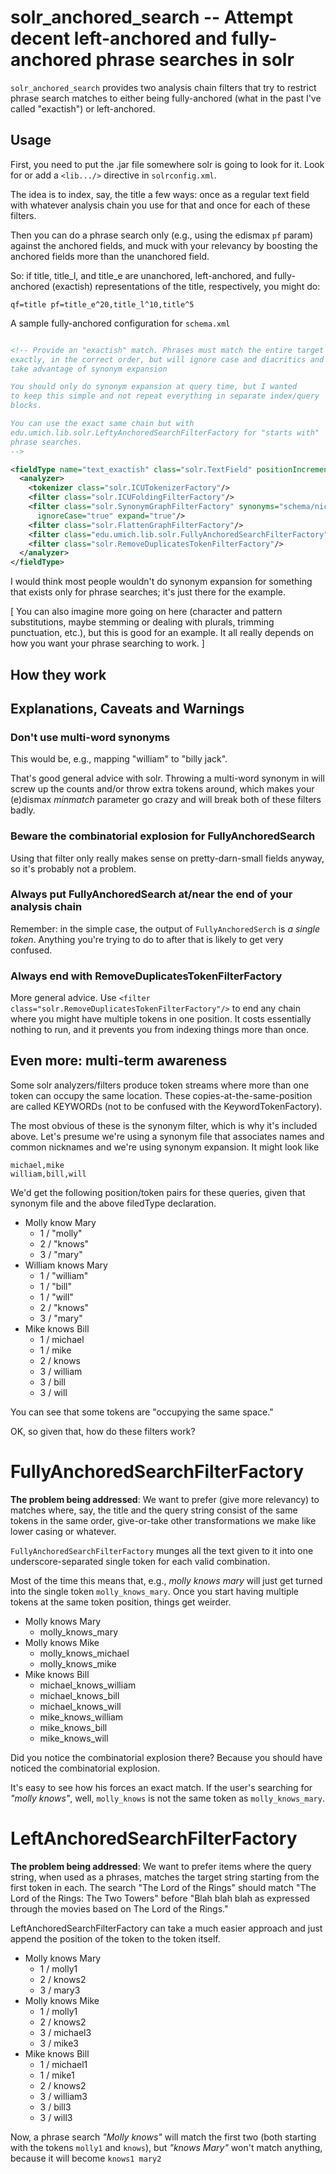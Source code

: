 # solr_anchored_search -- Attempt decent left-anchored and fully-anchored phrase searches in solr

`solr_anchored_search` provides two analysis chain filters that try to 
restrict phrase search matches to either being fully-anchored (what in 
the past I've called "exactish") or left-anchored.




## Usage

First, you need to put the .jar file somewhere solr is going to look for it.
Look for or add a `<lib.../>` directive in `solrconfig.xml`.

The idea is to index, say, the title a few ways: once as a regular
text field with whatever analysis chain you use for that and
once for each of these filters.

Then you can do a phrase search only (e.g., using the edismax `pf` param)
against the anchored fields, and muck with your relevancy by boosting the
anchored fields more than the unanchored field.

So: if title, title_l, and title_e are unanchored, left-anchored, and fully-anchored
(exactish) representations of the title, respectively, you might do:

`
qf=title
pf=title_e^20,title_l^10,title^5
`

A sample fully-anchored configuration for `schema.xml`

```xml

<!-- Provide an "exactish" match. Phrases must match the entire target string
exactly, in the correct order, but will ignore case and diacritics and 
take advantage of synonym expansion 

You should only do synonym expansion at query time, but I wanted
to keep this simple and not repeat everything in separate index/query
blocks.

You can use the exact same chain but with 
edu.umich.lib.solr.LeftyAnchoredSearchFilterFactory for "starts with"
phrase searches.
-->

<fieldType name="text_exactish" class="solr.TextField" positionIncrementGap="1000">
  <analyzer>
    <tokenizer class="solr.ICUTokenizerFactory"/>
    <filter class="solr.ICUFoldingFilterFactory"/>
    <filter class="solr.SynonymGraphFilterFactory" synonyms="schema/nicknames.txt" 
      ignoreCase="true" expand="true"/>
    <filter class="solr.FlattenGraphFilterFactory"/>
    <filter class="edu.umich.lib.solr.FullyAnchoredSearchFilterFactory"/>
    <filter class="solr.RemoveDuplicatesTokenFilterFactory"/>
  </analyzer>
</fieldType>

```

I would think most people wouldn't do synonym expansion for something that
exists only for phrase searches; it's just there for the example.

[ You can also imagine more going on here (character
and pattern substitutions, maybe stemming or dealing with plurals, trimming
punctuation, etc.), but
this is good for an example. It all really depends on how you want your
phrase searching to work. ] 

## How they work


## Explanations, Caveats and Warnings

### Don't use multi-word synonyms

This would be, e.g., mapping "william" to "billy jack".

That's good general advice with solr. Throwing a multi-word synonym in will
screw up the counts and/or throw extra tokens around, which makes your
(e)dismax _minmatch_ parameter go crazy and will break both of these 
filters badly.

### Beware the combinatorial explosion for FullyAnchoredSearch

Using that filter only really makes sense on pretty-darn-small
fields anyway, so it's probably not a problem. 

### Always put FullyAnchoredSearch at/near the end of your analysis chain

Remember: in the simple case, the output of `FullyAnchoredSerch` 
is _a single token_. Anything you're trying to do to after that is likely
to get very confused. 

### Always end with RemoveDuplicatesTokenFilterFactory

More general advice. Use `<filter class="solr.RemoveDuplicatesTokenFilterFactory"/>` to end
any chain where you might have multiple tokens in one position. It costs
essentially nothing to run, and it prevents you from 
indexing things more than once. 

  

## Even more: multi-term awareness

Some solr analyzers/filters produce
token streams where more than one token can occupy the same location.
These copies-at-the-same-position are called KEYWORDs (not to be confused
with the KeywordTokenFactory). 

The most obvious of these is the synonym filter, which is why it's 
included above. Let's presume we're using a synonym file that associates names and 
common nicknames and we're using synonym expansion. It might look
like

```
michael,mike
william,bill,will
```

We'd get the following position/token pairs for these queries,
given that synonym file and the above filedType declaration.

* Molly know Mary
  * 1 / "molly"
  * 2 / "knows"
  * 3 / "mary"
* William knows Mary
  * 1 / "william"
  * 1 / "bill"
  * 1 / "will"
  * 2 / "knows"
  * 3 / "mary"
* Mike knows Bill
  * 1 / michael
  * 1 / mike
  * 2 / knows
  * 3 / william
  * 3 / bill
  * 3 / will

You can see that some tokens are "occupying the same space."
 
OK, so given that, how do these filters work?

# FullyAnchoredSearchFilterFactory

**The problem being addressed**: We want to prefer (give more relevancy) to matches
where, say, the title and the query string consist of the same tokens in the
same order, give-or-take other transformations we make like lower casing or 
whatever.

`FullyAnchoredSearchFilterFactory` munges all the text given to it into one
underscore-separated single token for each valid combination.

Most of the time this means that, e.g., _molly knows mary_ will just get
turned into the single token `molly_knows_mary`. Once you start having
multiple tokens at the same token position, things get weirder.

* Molly knows Mary
  * molly_knows_mary
* Molly knows Mike
  * molly_knows_michael
  * molly_knows_mike
* Mike knows Bill
  * michael_knows_william
  * michael_knows_bill
  * michael_knows_will  
  * mike_knows_william
  * mike_knows_bill
  * mike_knows_will

Did you notice the combinatorial explosion there? Because you should have
noticed the combinatorial explosion.

It's easy to see how his forces an exact match. If the user's searching for
_"molly knows"_, well, `molly_knows` is not the same token as `molly_knows_mary`.

# LeftAnchoredSearchFilterFactory

**The problem being addressed**: We want to prefer items where 
the query string, when used as a phrases, matches the target string
starting from the first token in each. The search "The Lord of the Rings"
should match "The Lord of the Rings: The Two Towers" before "Blah blah blah
as expressed through the movies based on The Lord of the Rings."

LeftAnchoredSearchFilterFactory can take a much easier approach and just
append the position of the token to the token itself. 

* Molly knows Mary
  * 1 / molly1 
  * 2 / knows2
  * 3 / mary3
* Molly knows Mike
  * 1 / molly1 
  * 2 / knows2 
  * 3 / michael3 
  * 3 / mike3
* Mike knows Bill
  * 1 / michael1
  * 1 / mike1
  * 2 / knows2
  * 3 / william3
  * 3 / bill3
  * 3 / will3
  
Now, a phrase search _"Molly knows"_ will match the first two
(both starting with the tokens `molly1` and `knows`), but 
_"knows Mary"_ won't match anything, because it will become
`knows1 mary2`

